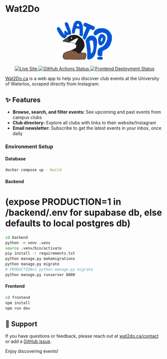 # Wat2Do

<p align="center">
  <img src="frontend/public/wat2do-logo.svg" alt="Wat2Do Logo" width="180"/>
</p>

<p align="center">
  <a href="https://wat2do.ca" target="_blank">
    <img src="https://img.shields.io/badge/Live%20Site-wat2do.ca-blue?style=flat-square" alt="Live Site"/>
  </a>
  <a href="https://github.com/ericahan22/bug-free-octo-spork/actions">
    <img src="https://img.shields.io/github/actions/workflow/status/ericahan22/bug-free-octo-spork/update-events-data.yml?branch=main&style=flat-square" alt="GitHub Actions Status"/>
  </a>
  <a href="https://vercel.com/ericas-projects-4f2175b1/bug-free-octo-spork-frontend">
    <img src="https://deploy-badge.vercel.app/vercel/bug-free-octo-spork-frontend?logo=&name=vercel+frontend&style=flat-square" alt="Frontend Deployment Status"/>
  </a>
</p>

<a href="https://wat2do.ca" target="_blank">Wat2Do.ca</a> is a web app to help you discover club events at the University of
Waterloo, scraped directly from Instagram.

## ✨ Features

- **Browse, search, and filter events:** See upcoming and past events from campus clubs
- **Club directory:** Explore all clubs with links to their website/Instagram
- **Email newsletter:** Subscribe to get the latest events in your inbox, once daily

### Environment Setup

#### Database
```bash
docker compose up --build
```

#### Backend 
# (expose PRODUCTION=1 in /backend/.env for supabase db, else defaults to local postgres db)
```bash
cd backend
python -m venv .venv
source .venv/bin/activate
pip install -r requirements.txt
python manage.py makemigrations
python manage.py migrate
# PRODUCTION=1 python manage.py migrate
python manage.py runserver 8000
```

#### Frontend
```bash
cd frontend
npm install 
npm run dev
```

## 🤝 Support

If you have questions or feedback, please reach out at <a href="https://wat2do.ca/contact" target="_blank">wat2do.ca/contact</a> or add a <a href="https://github.com/ericahan22/bug-free-octo-spork/issues" target="_blank">GitHub issue</a>.

Enjoy discovering events!